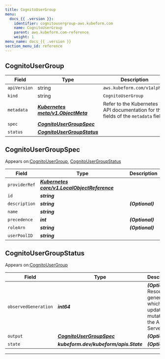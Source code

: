 ```yaml
---
title: CognitoUserGroup
menu:
  docs_{{ .version }}:
    identifier: cognitousergroup-aws.kubeform.com
    name: CognitoUserGroup
    parent: aws.kubeform.com-reference
    weight: 1
menu_name: docs_{{ .version }}
section_menu_id: reference
---
```


## CognitoUserGroup
| Field | Type | Description |
| ------ | ----- | ----------- |
| `apiVersion` | string | `aws.kubeform.com/v1alpha1` |
|    `kind` | string | `CognitoUserGroup` |
| `metadata` | ***[Kubernetes meta/v1.ObjectMeta](https://kubernetes.io/docs/reference/generated/kubernetes-api/v1.13/#objectmeta-v1-meta)***|Refer to the Kubernetes API documentation for the fields of the `metadata` field.|
| `spec` | ***[CognitoUserGroupSpec](#CognitoUserGroupSpec)***||
| `status` | ***[CognitoUserGroupStatus](#CognitoUserGroupStatus)***||
## CognitoUserGroupSpec

Appears on:[CognitoUserGroup](#CognitoUserGroup), [CognitoUserGroupStatus](#CognitoUserGroupStatus)

| Field | Type | Description |
| ------ | ----- | ----------- |
| `providerRef` | ***[Kubernetes core/v1.LocalObjectReference](https://kubernetes.io/docs/reference/generated/kubernetes-api/v1.13/#localobjectreference-v1-core)***||
| `id` | ***string***||
| `description` | ***string***| ***(Optional)*** |
| `name` | ***string***||
| `precedence` | ***int***| ***(Optional)*** |
| `roleArn` | ***string***| ***(Optional)*** |
| `userPoolID` | ***string***||
## CognitoUserGroupStatus

Appears on:[CognitoUserGroup](#CognitoUserGroup)

| Field | Type | Description |
| ------ | ----- | ----------- |
| `observedGeneration` | ***int64***| ***(Optional)*** Resource generation, which is updated on mutation by the API Server.|
| `output` | ***[CognitoUserGroupSpec](#CognitoUserGroupSpec)***| ***(Optional)*** |
| `state` | ***kubeform.dev/kubeform/apis.State***| ***(Optional)*** |
---
